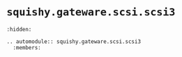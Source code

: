 # `squishy.gateware.scsi.scsi3`

```{toctree}
:hidden:
```

```{eval-rst}
.. automodule:: squishy.gateware.scsi.scsi3
  :members:

```
